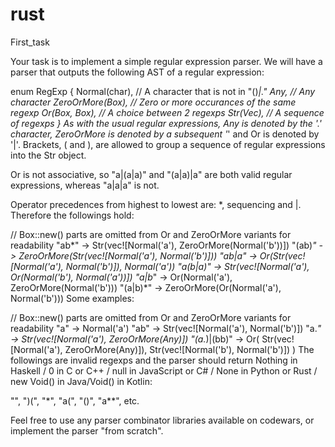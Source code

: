# rust

First_task

Your task is to implement a simple regular expression parser. We will have a parser that outputs the following AST of a regular expression:

enum RegExp {
  Normal(char),                  // A character that is not in "()*|."
  Any,                           // Any character
  ZeroOrMore(Box<RegExp>),       // Zero or more occurances of the same regexp
  Or(Box<RegExp>, Box<RegExp>),  // A choice between 2 regexps
  Str(Vec<RegExp>),              // A sequence of regexps
}
As with the usual regular expressions, Any is denoted by the '.' character, ZeroOrMore is denoted by a subsequent '*' and Or is denoted by '|'. Brackets, ( and ), are allowed to group a sequence of regular expressions into the Str object.

Or is not associative, so "a|(a|a)" and "(a|a)|a" are both valid regular expressions, whereas "a|a|a" is not.

Operator precedences from highest to lowest are: *, sequencing and |. Therefore the followings hold:

// Box::new() parts are omitted from Or and ZeroOrMore variants for readability
"ab*"    -> Str(vec![Normal('a'), ZeroOrMore(Normal('b'))])
"(ab)*"  -> ZeroOrMore(Str(vec![Normal('a'), Normal('b')]))
"ab|a"   -> Or(Str(vec![Normal('a'), Normal('b')]), Normal('a'))
"a(b|a)" -> Str(vec![Normal('a'), Or(Normal('b'), Normal('a'))])
"a|b*"   -> Or(Normal('a'), ZeroOrMore(Normal('b')))
"(a|b)*" -> ZeroOrMore(Or(Normal('a'), Normal('b')))
Some examples:

// Box::new() parts are omitted from Or and ZeroOrMore variants for readability
"a"          -> Normal('a')
"ab"         -> Str(vec![Normal('a'), Normal('b')])
"a.*"        -> Str(vec![Normal('a'), ZeroOrMore(Any)])
"(a.*)|(bb)" -> Or(
                  Str(vec![Normal('a'), ZeroOrMore(Any)]), 
                  Str(vec![Normal('b'), Normal('b')])
                )
The followings are invalid regexps and the parser should return Nothing in Haskell / 0 in C or C++ / null in JavaScript or C# / None in Python or Rust / new Void() in Java/Void() in Kotlin:

"", ")(", "*", "a(", "()", "a**", etc.

Feel free to use any parser combinator libraries available on codewars, or implement the parser "from scratch".
